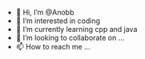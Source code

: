 - 👋 Hi, I’m @Anobb
- 👀 I’m interested in coding
- 🌱 I’m currently learning cpp and java
- 💞️ I’m looking to collaborate on ...
- 📫 How to reach me ...

<!---
Anobb/Anobb is a ✨ special ✨ repository because its `README.md` (this file) appears on your GitHub profile.
You can click the Preview link to take a look at your changes.
--->
